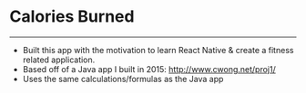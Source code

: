 # Calories Burned
---
* Built this app with the motivation to learn React Native & create a fitness related application.
* Based off of a Java app I built in 2015: http://www.cwong.net/proj1/
* Uses the same calculations/formulas as the Java app
